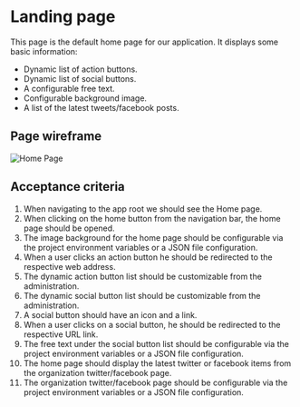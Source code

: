 # Landing page

This page is the default home page for our application. It displays some basic information:

- Dynamic list of action buttons.
- Dynamic list of social buttons.
- A configurable free text.
- Configurable background image.
- A list of the latest tweets/facebook posts.

## Page wireframe

![Home Page](../assets/home-page.png)

## Acceptance criteria

1. When navigating to the app root we should see the Home page.
2. When clicking on the home button from the navigation bar, the home page should be opened.
3. The image background for the home page should be configurable via the project environment variables or a JSON file configuration.
4. When a user clicks an action button he should be redirected to the respective web address.
5. The dynamic action button list should be customizable from the administration.
6. The dynamic social button list should be customizable from the administration.
7. A social button should have an icon and a link.
8. When a user clicks on a social button, he should be redirected to the respective URL link.
9. The free text under the social button list should be configurable via the project environment variables or a JSON file configuration.
10. The home page should display the latest twitter or facebook items from the organization twitter/facebook page.
11. The organization twitter/facebook page should be configurable via the project environment variables or a JSON file configuration.
